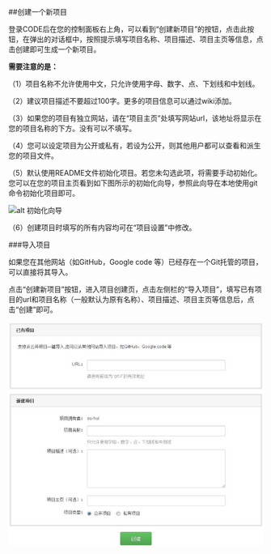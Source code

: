 ##创建一个新项目


登录CODE后在您的控制面板右上角，可以看到“创建新项目”的按钮，点击此按钮，在弹出的对话框中，按照提示填写项目名称、项目描述、项目主页等信息，点击创建即可生成一个新项目。


**需要注意的是：**


（1）项目名称不允许使用中文，只允许使用字母、数字、点、下划线和中划线。


（2）建议项目描述不要超过100字。更多的项目信息可以通过wiki添加。


（3）如果您的项目有独立网站，请在“项目主页”处填写网站url，该地址将显示在您的项目名称的下方。没有可以不填写。
 
（4）您可以设定项目为公开或私有，若设为公开，则其他用户都可以查看和派生您的项目文件。


（5）默认使用README文件初始化项目。若您未勾选此项，将需要手动初始化。您可以在您的项目主页看到如下图所示的初始化向导，参照此向导在本地使用git命令初始化项目即可。


![alt 初始化向导](/images/FAQ_2_1_5.jpg "初始化向导")

 
（6）创建项目时填写的所有内容均可在“项目设置”中修改。

###导入项目

如果您在其他网站（如GitHub，Google code 等）已经存在一个Git托管的项目，可以直接将其导入。

点击“创建新项目”按钮，进入项目创建页，点击左侧栏的“导入项目”，填写已有项目的url和项目名称（一般默认为原有名称）、项目描述、项目主页等信息后，点击“创建”即可。

![alt 导入项目](/images/FAQ_2_1_6.jpg "导入项目")